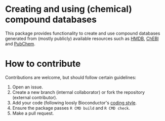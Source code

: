 # Creating and using (chemical) compound databases

This package provides functionality to create and use compound databases
generated from (mostly publicly) available resources such as
[HMDB](http://www.hmdb.ca), [ChEBI](https://www.ebi.ac.uk/chebi/) and [PubChem](https://pubchem.ncbi.nlm.nih.gov).

# How to contribute

Contributions are welcome, but should follow certain guidelines:
1) Open an issue.
2) Create a new branch (internal collaborator) or fork the repository (external
contributor).
3) Add your code (following loosly Bioconductor's [coding
style](http://bioconductor.org/developers/how-to/coding-style/).
4) Ensure the package passes `R CMD build` and `R CMD check`.
5) Make a pull request.

